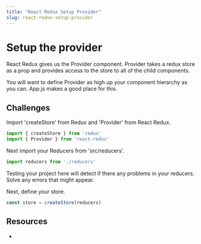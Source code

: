 ```yaml
---
title: "React Redux Setup Provider"
slug: react-redux-setup-provider
---
```


# Setup the provider

React Redux gives us the Provider component. Provider takes 
a redux store as a prop and provides access to the store to 
all of the child components. 

You will want to define Provider as high up your component 
hierarchy as you can. App.js makes a good place for this. 

## Challenges 

Import 'createStore' from Redux and 'Provider' from React Redux. 

```JavaScript
import { createStore } from 'redux'
import { Provider } from 'react-redux'
```

Next import your Reducers from 'src/reducers'.

```JavaScript
import reducers from './reducers'
```

Testing your project here will detect if there any problems 
in your reducers. Solve any errors that might appear. 

Next, define your store. 

```JavaScript
const store = createStore(reducers)
```



## Resources 

- 




